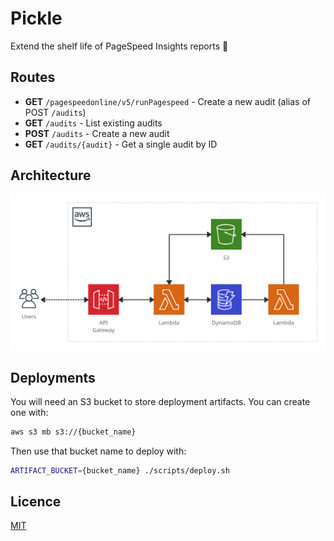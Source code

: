 # Pickle

Extend the shelf life of PageSpeed Insights reports 🥒

## Routes

-   **GET** `/pagespeedonline/v5/runPagespeed` - Create a new audit (alias of POST `/audits`)
-   **GET** `/audits` - List existing audits
-   **POST** `/audits` - Create a new audit
-   **GET** `/audits/{audit}` - Get a single audit by ID

## Architecture

![Architecture of AWS services: API Gateway, Lambda, S3 & DynamoDB](./resources/architecture.png)

## Deployments

You will need an S3 bucket to store deployment artifacts. You can create one with:

```sh
aws s3 mb s3://{bucket_name}
```

Then use that bucket name to deploy with:

```sh
ARTIFACT_BUCKET={bucket_name} ./scripts/deploy.sh
```

## Licence

[MIT](./LICENSE)
